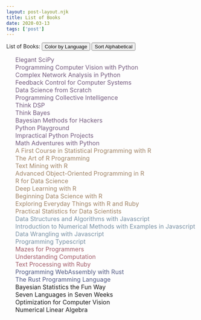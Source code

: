 ```yaml
---
layout: post-layout.njk
title: List of Books
date: 2020-03-13
tags: ['post']
---
```

List of Books:
<button onclick="toggleColor()">Color by Language</button>
<button onclick="sortAlphabetical()">Sort Alphabetical</button>

<ul>
	<li class="python">Elegant SciPy</li>
	<li class="python">Programming Computer Vision with Python</li>
	<li class="python">Complex Network Analysis in Python</li>
	<li class="python">Feedback Control for Computer Systems</li>
	<li class="python">Data Science from Scratch</li>
	<li class="python">Programming Collective Intelligence</li>
	<li class="python">Think DSP</li>
	<li class="python">Think Bayes</li>
	<li class="python">Bayesian Methods for Hackers</li>
	<li class="python">Python Playground</li>
	<li class="python">Impractical Python Projects</li>
	<li class="python">Math Adventures with Python</li>
	<li class="R">A First Course in Statistical Programming with R</li>
	<li class="R">The Art of R Programming</li>
	<li class="R">Text Mining with R</li>
	<li class="R">Advanced Object-Oriented Programming in R</li>
	<li class="R">R for Data Science</li>
	<li class="R">Deep Learning with R</li>
	<li class="R">Beginning Data Science with R</li>
	<li class="R">Exploring Everyday Things with R and Ruby</li>
	<li class="R">Practical Statistics for Data Scientists</li>
	<li class="js">Data Structures and Algorithms with Javascript</li>
	<li class="js">Introduction to Numerical Methods with Examples in Javascript</li>
	<li class="js">Data Wrangling with Javascript</li>
	<li class="js">Programming Typescript</li>
	<li class="ruby">Mazes for Programmers</li>
	<li class="ruby">Understanding Computation</li>
	<li class="ruby">Text Processing with Ruby</li>
	<li class="rust">Programming WebAssembly with Rust</li>
	<li class="rust">The Rust Programming Language</li>
	<li>Bayesian Statistics the Fun Way</li>
	<li>Seven Languages in Seven Weeks</li>
	<li>Optimization for Computer Vision</li>
	<li>Numerical Linear Algebra</li>
</ul>

<style>
	ul>li {
		display: flex;
		font-size: 12pt;
	}
	li.python { color:#755c7f; }
	li.js { color:#7991a4; }
	li.R { color:#a18568; }
	li.ruby { color:#a25d6a; }
	li.rust { color:#535b84; }
	li.noColor { color:gray; }
</style>
<script>
	function toggleColor(){
		document.querySelectorAll("li").forEach(d => {
			d.classList.contains("noColor") ? d.classList.remove("noColor") : d.classList.add("noColor")
		})
	}

	let list = document.querySelector('ul')
	let items = Array.from(list.children)
	let originalOrder = [...items]
	let order = 'original'
	function sortAlphabetical(){
		if(order === 'original'){
			items.sort((a,b) => {
		    	return a.textContent > b.textContent ? 1 : -1
			}).map(node => list.appendChild(node))
			order = 'alphabetical'
		} else if(order === 'alphabetical'){
			originalOrder.map(node => list.appendChild(node))
			order = 'original'
		}
	}
</script>